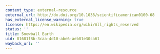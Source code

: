 ```yaml
---
content_type: external-resource
external_url: http://dx.doi.org/10.1038/scientificamerican0100-68
has_external_license_warning: true
license: https://en.wikipedia.org/wiki/All_rights_reserved
status: ''
title: Snowball Earth
uid: 81681f8b-3caa-4d10-abe6-aeb81e30ca61
wayback_url: ''
---
```

